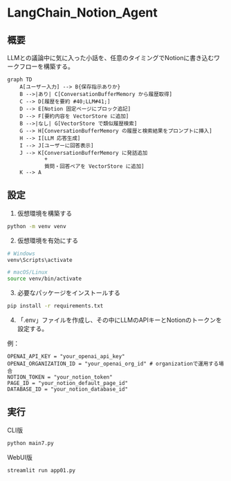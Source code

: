 # LangChain_Notion_Agent

## 概要
LLMとの議論中に気に入った小話を、任意のタイミングでNotionに書き込むワークフローを構築する。

```mermaid
graph TD
    A[ユーザー入力] --> B{保存指示ありか}
    B -->|あり| C[ConversationBufferMemory から履歴取得]
    C --> D[履歴を要約 #40;LLM#41;]
    D --> E[Notion 固定ページにブロック追記]
    D --> F[要約内容を VectorStore に追加]
    B -->|なし| G[VectorStore で類似履歴検索]
    G --> H[ConversationBufferMemory の履歴と検索結果をプロンプトに挿入]
    H --> I[LLM 応答生成]
    I --> J[ユーザーに回答表示]
    J --> K[ConversationBufferMemory に発話追加
            +
            質問・回答ペアを VectorStore に追加]
    K --> A
```

## 設定
1. 仮想環境を構築する
```bash
python -m venv venv
```
2. 仮想環境を有効にする
```bash
# Windows
venv\Scripts\activate

# macOS/Linux
source venv/bin/activate
```
3. 必要なパッケージをインストールする
```bash
pip install -r requirements.txt
```
4. 「.env」ファイルを作成し、その中にLLMのAPIキーとNotionのトークンを設定する。

例：
```
OPENAI_API_KEY = "your_openai_api_key"
OPENAI_ORGANIZATION_ID = "your_openai_org_id" # organizationで運用する場合
NOTION_TOKEN = "your_notion_token"
PAGE_ID = "your_notion_default_page_id"
DATABASE_ID = "your_notion_database_id"
```

## 実行

CLI版
```bash
python main7.py
```

WebUI版
```bash
streamlit run app01.py
```
